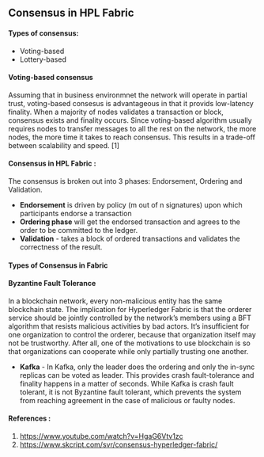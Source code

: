 ## Consensus in HPL Fabric

#### Types of consensus: 

- Voting-based 
- Lottery-based  

#### Voting-based consensus 

Assuming that in business environmnet the network will operate in partial trust, voting-based consesus is advantageous in that it provids low-latency finality. When a majority of nodes validates a transaction or block, consensus exists and finality occurs. Since voting-based algorithm usually requires nodes to transfer messages to all the rest on the network, the more nodes, the more time it takes to reach consensus. This results in a trade-off between scalability and speed. [1]

#### Consensus in HPL Fabric : 

The consensus is broken out into 3 phases: Endorsement, Ordering and Validation. 

- __Endorsement__ is driven by policy (m out of n signatures) upon which participants endorse a transaction
- __Ordering phase__ will get the endorsed transaction and agrees to the order to be committed to the ledger. 
- __Validation__ - takes a block of ordered transactions and validates the correctness of the result.

#### Types of Consensus in Fabric

#### Byzantine Fault Tolerance 
In a blockchain network, every non-malicious entity has the same blockchain state. The implication for Hyperledger Fabric is that the orderer service should be jointly controlled by the network’s members using a BFT algorithm that resists malicious activities by bad actors. It’s insufficient for one organization to control the orderer, because that organization itself may not be trustworthy. After all, one of the motivations to use blockchain is so that organizations can cooperate while only partially trusting one another.


- __Kafka__ - In Kafka, only the leader does the ordering and only the in-sync replicas can be voted as leader. This provides crash fault-tolerance and finality happens in a matter of seconds. While Kafka is crash fault tolerant, it is not Byzantine fault tolerant, which prevents the system from reaching agreement in the case of malicious or faulty nodes.

#### References : 

1. https://www.youtube.com/watch?v=HgaG6Vtv1zc
1. https://www.skcript.com/svr/consensus-hyperledger-fabric/